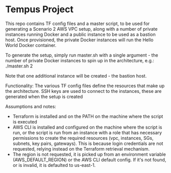 # Tempus Project

This repo contains TF config files and a master script, to be used for generating a Scenario 2 AWS VPC setup, along with a number of private instances running Docker and a public instance to be used as a bastion host. Once provisioned, the private Docker instances will run the Hello World Docker container.

To generate the setup, simply run master.sh with a single argument - the number of private Docker instances to spin up in the architecture, e.g.:
./master.sh 2

Note that one additional instance will be created - the bastion host.

Functionality:
The various TF config files define the resources that make up the architecture. SSH keys are used to connect to the instances, these are generated when the setup is created


Assumptions and notes:
- Terraform is installed and on the PATH on the machine where the script is executed
- AWS CLI is installed and configured on the machine where the script is run, or the script is run from an instance with a role that has necessary permissions to create the required resources (vpc, instances, SGs, subnets, key pairs, gateways). This is because login credentials are not requested, relying instead on the Terraform retrieval mechanism.
- The region is not requested, it is picked up from an environment variable (AWS_DEFAULT_REGION) or the AWS CLI default config. If it's not found, or is invalid, it is defaulted to us-east-1.
